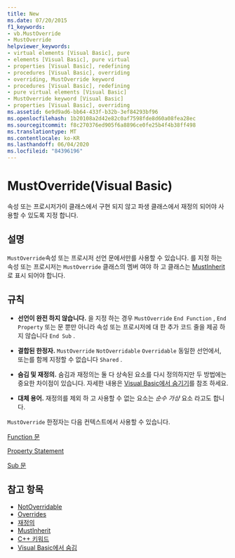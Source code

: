 ```yaml
---
title: New
ms.date: 07/20/2015
f1_keywords:
- vb.MustOverride
- MustOverride
helpviewer_keywords:
- virtual elements [Visual Basic], pure
- elements [Visual Basic], pure virtual
- properties [Visual Basic], redefining
- procedures [Visual Basic], overriding
- overriding, MustOverride keyword
- procedures [Visual Basic], redefining
- pure virtual elements [Visual Basic]
- MustOverride keyword [Visual Basic]
- properties [Visual Basic], overriding
ms.assetid: 6e9d9ad6-bb64-433f-b32b-3ef84293bf96
ms.openlocfilehash: 1b20108a2d42e82c0af7598fde8d60a08fea28ec
ms.sourcegitcommit: f8c270376ed905f6a8896ce0fe25b4f4b38ff498
ms.translationtype: MT
ms.contentlocale: ko-KR
ms.lasthandoff: 06/04/2020
ms.locfileid: "84396196"
---
```

# <a name="mustoverride-visual-basic"></a>MustOverride(Visual Basic)
속성 또는 프로시저가이 클래스에서 구현 되지 않고 파생 클래스에서 재정의 되어야 사용할 수 있도록 지정 합니다.  
  
## <a name="remarks"></a>설명  
 `MustOverride`속성 또는 프로시저 선언 문에서만를 사용할 수 있습니다. 를 지정 하는 속성 또는 프로시저는 `MustOverride` 클래스의 멤버 여야 하 고 클래스는 [MustInherit](mustinherit.md)로 표시 되어야 합니다.  
  
## <a name="rules"></a>규칙  
  
- **선언이 완전 하지 않습니다.** 을 지정 하는 경우 `MustOverride` `End Function` , `End Property` 또는 문 뿐만 아니라 속성 또는 프로시저에 대 한 추가 코드 줄을 제공 하지 않습니다 `End Sub` .  
  
- **결합된 한정자.** `MustOverride` `NotOverridable` `Overridable` 동일한 선언에서, 또는를 함께 지정할 수 없습니다 `Shared` .  
  
- **숨김 및 재정의.** 숨김과 재정의는 둘 다 상속된 요소를 다시 정의하지만 두 방법에는 중요한 차이점이 있습니다. 자세한 내용은 [Visual Basic에서 숨기기](../../programming-guide/language-features/declared-elements/shadowing.md)를 참조 하세요.  
  
- **대체 용어.** 재정의를 제외 하 고 사용할 수 없는 요소는 *순수 가상* 요소 라고도 합니다.  
  
 `MustOverride` 한정자는 다음 컨텍스트에서 사용할 수 있습니다.  
  
 [Function 문](../statements/function-statement.md)  
  
 [Property Statement](../statements/property-statement.md)  
  
 [Sub 문](../statements/sub-statement.md)  
  
## <a name="see-also"></a>참고 항목

- [NotOverridable](notoverridable.md)
- [Overrides](overridable.md)
- [재정의](overrides.md)
- [MustInherit](mustinherit.md)
- [C++ 키워드](../keywords/index.md)
- [Visual Basic에서 숨김](../../programming-guide/language-features/declared-elements/shadowing.md)
